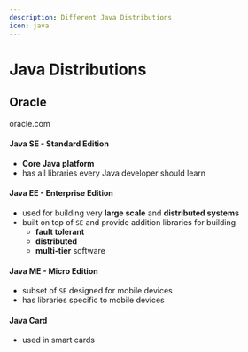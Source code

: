 ```yaml
---
description: Different Java Distributions
icon: java
---
```


# Java Distributions

## Oracle

oracle.com

#### Java SE - Standard Edition&#x20;

* **Core Java platform**
* has all libraries every Java developer should learn

#### Java EE - Enterprise Edition

* used for building very **large scale** and **distributed systems**
* built on top of `SE` and provide addition libraries for building
  * **fault tolerant**
  * **distributed**
  * **multi-tier** software

#### Java ME - Micro Edition&#x20;

* subset of `SE` designed for mobile devices&#x20;
* has libraries specific to mobile devices

#### Java Card

* used in smart cards


